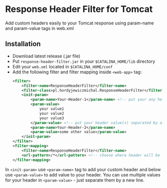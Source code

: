 # Response Header Filter for Tomcat
Add custom headers easily to your Tomcat response using param-name and param-value tags in web.xml

## Installation
* Download latest release (.jar file)
* Put `response-header-filter.jar` in your `$CATALINA_HOME/lib` directory
* Edit your `web.xml` located in `$CATALINA_HOME/conf`
* Add the following filter and filter mapping inside `<web-app>` tag:
    ```xml
    <filter>
        <filter-name>ResponseHeaderFilter</filter-name>
        <filter-class>pl.hordyjewiczmichal.ResponseHeaderFilter</filter-class>
        <init-param>
            <param-name>Your-Header-1</param-name> <!-- put your any header name -->
            <param-value>
                your value1
                your value2
                your value3
            </param-value> <!-- put your header value(s) separated by a new line  -->
            <param-name>Your-Header-2</param-name>
            <param-value>some other value</param-value>
        </init-param>
    </filter>
    <filter-mapping>
        <filter-name>ResponseHeaderFilter</filter-name>
        <url-pattern>/*</url-pattern> <!-- choose where header will be added -->
    </filter-mapping>
    ```
In `<init-param>` use `<param-name>` tag to add your custom header and below use `<param-value>` to add value to your header.
You can use multiple values for your header in `<param-value>` - just separate them by a new line.
